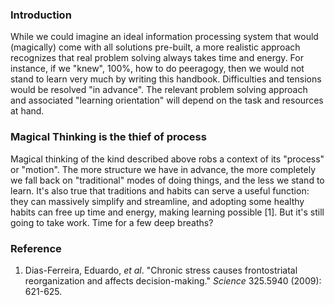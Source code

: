 ### Introduction

While we could imagine an ideal information processing system that would
(magically) come with all solutions pre-built, a more realistic approach
recognizes that real problem solving always takes time and energy. For
instance, if we "knew", 100%, how to do peeragogy, then we would not
stand to learn very much by writing this handbook. Difficulties and
tensions would be resolved "in advance". The relevant problem solving
approach and associated "learning orientation" will depend on the task
and resources at hand.

### Magical Thinking is the thief of process

Magical thinking of the kind described above robs a context of its
"process" or "motion". The more structure we have in advance, the more
completely we fall back on "traditional" modes of doing things, and the
less we stand to learn. It's also true that traditions and habits can
serve a useful function: they can massively simplify and streamline, and
adopting some healthy habits can free up time and energy, making
learning possible [1]. But it's still going to take work. Time for a few
deep breaths?

### Reference

1.  Dias-Ferreira, Eduardo, *et al*. "Chronic stress causes
    frontostriatal reorganization and affects decision-making."
    *Science* 325.5940 (2009): 621-625.

